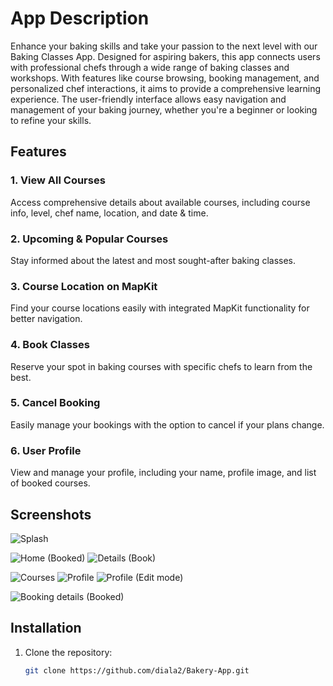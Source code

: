 
# App Description

Enhance your baking skills and take your passion to the next level with our Baking Classes App. Designed for aspiring bakers, this app connects users with professional chefs through a wide range of baking classes and workshops. With features like course browsing, booking management, and personalized chef interactions, it aims to provide a comprehensive learning experience. The user-friendly interface allows easy navigation and management of your baking journey, whether you're a beginner or looking to refine your skills.

## Features

### 1. View All Courses
Access comprehensive details about available courses, including course info, level, chef name, location, and date & time.

### 2. Upcoming & Popular Courses
Stay informed about the latest and most sought-after baking classes.

### 3. Course Location on MapKit
Find your course locations easily with integrated MapKit functionality for better navigation.

### 4. Book Classes
Reserve your spot in baking courses with specific chefs to learn from the best.

### 5. Cancel Booking
Easily manage your bookings with the option to cancel if your plans change.

### 6. User Profile
View and manage your profile, including your name, profile image, and list of booked courses.

## Screenshots
![Splash](https://github.com/user-attachments/assets/8b5be746-2e4f-4eac-b047-d94d4fb490ce)

![Home (Booked)](https://github.com/user-attachments/assets/6f293c1b-7716-472a-a8ac-eaf34fe74668)
![Details (Book)](https://github.com/user-attachments/assets/6a888892-1148-4725-96fa-8628ab0b04bd)

![Courses](https://github.com/user-attachments/assets/b8142630-d23b-44d2-938b-e33ffc9720b9)
![Profile](https://github.com/user-attachments/assets/d2484c53-675a-493b-a504-3ed530b2b66d)
![Profile (Edit mode)](https://github.com/user-attachments/assets/a619fc5e-438f-424e-874c-e89f21f6dd5f)

![Booking details (Booked)](https://github.com/user-attachments/assets/1595fbae-6306-474d-81ad-cc51edc5076e)

## Installation

1. Clone the repository:
   ```bash
   git clone https://github.com/diala2/Bakery-App.git
